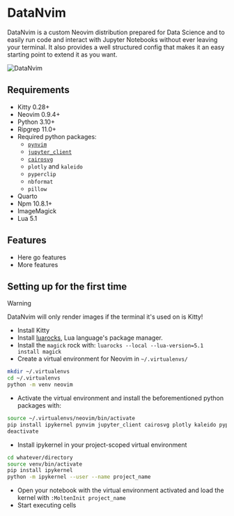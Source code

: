 # DataNvim
DataNvim is a custom Neovim distribution prepared for Data Science and to easily run code and interact with Jupyter Notebooks without ever leaving your terminal. It also provides a well structured config that makes it an easy starting point to extend it as you want.

![DataNvim](https://github.com/NoOPeEKS/DataNvim/assets/73296276/4c22d6bd-e8fe-4151-a18f-05694a0154c2)

## Requirements
- Kitty 0.28+
- Neovim 0.9.4+
- Python 3.10+
- Ripgrep 11.0+
- Required python packages:
    - [`pynvim`](https://github.com/neovim/pynvim)
    - [`jupyter_client`](https://github.com/jupyter/jupyter_client)
    - [`cairosvg`](https://cairosvg.org)
    - `plotly` and `kaleido`
    - `pyperclip`
    - `nbformat`
    - `pillow`
- Quarto
- Npm 10.8.1+
- ImageMagick
- Lua 5.1

## Features
- Here go features
- More features

## Setting up for the first time
>[!WARNING]
> DataNvim will only render images if the terminal it's used on is Kitty!

- Install Kitty
- Install [luarocks](https://luarocks.org/#quick-start), Lua language's package manager.
- Install the `magick` rock with: `luarocks --local --lua-version=5.1 install magick`
- Create a virtual environment for Neovim in `~/.virtualenvs/`
```bash
mkdir ~/.virtualenvs
cd ~/.virtualenvs
python -m venv neovim
```
- Activate the virtual environment and install the beforementioned python packages with:
```bash
source ~/.virtualenvs/neovim/bin/activate
pip install ipykernel pynvim jupyter_client cairosvg plotly kaleido pyperclip nbformat pillow
deactivate
```
- Install ipykernel in your project-scoped virtual environment
```bash
cd whatever/directory
source venv/bin/activate
pip install ipykernel
python -m ipykernel --user --name project_name
```
- Open your notebook with the virtual environment activated and load the kernel with `:MoltenInit project_name`
- Start executing cells

